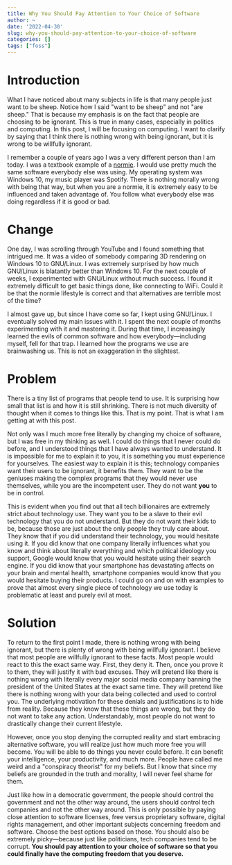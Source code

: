 ```yaml
---
title: Why You Should Pay Attention to Your Choice of Software
author: ~
date: '2022-04-30'
slug: why-you-should-pay-attention-to-your-choice-of-software
categories: []
tags: ["foss"]
---
```


# Introduction

What I have noticed about many subjects in life is that many people just want to be sheep.
Notice how I said "want to be sheep" and not "are sheep."
That is because my emphasis is on the fact that people are choosing to be ignorant.
This is true in many cases, especially in politics and computing.
In this post, I will be focusing on computing.
I want to clarify by saying that I think there is nothing wrong with being ignorant, but it is wrong to be willfully ignorant.

I remember a couple of years ago I was a very different person than I am today.
I was a textbook example of a [normie](https://www.urbandictionary.com/define.php?term=Normie).
I would use pretty much the same software everybody else was using.
My operating system was Windows 10, my music player was Spotify.
There is nothing morally wrong with being that way, but when you are a normie, it is extremely easy to be influenced and taken advantage of.
You follow what everybody else was doing regardless if it is good or bad.

# Change

One day, I was scrolling through YouTube and I found something that intrigued me.
It was a video of somebody comparing 3D rendering on Windows 10 to GNU/Linux.
I was extremely surprised by how much GNU/Linux is blatantly better than Windows 10.
For the next couple of weeks, I experimented with GNU/Linux without much success.
I found it extremely difficult to get basic things done, like connecting to WiFi.
Could it be that the normie lifestyle is correct and that alternatives are terrible most of the time?

I almost gave up, but since I have come so far, I kept using GNU/Linux.
I eventually solved my main issues with it.
I spent the next couple of months experimenting with it and mastering it.
During that time, I increasingly learned the evils of common software and how everybody—including myself, fell for that trap.
I learned how the programs we use are brainwashing us.
This is not an exaggeration in the slightest.

# Problem

There is a tiny list of programs that people tend to use.
It is surprising how small that list is and how it is still shrinking.
There is not much diversity of thought when it comes to things like this.
That is my point.
That is what I am getting at with this post.

Not only was I much more free literally by changing my choice of software, but I was free in my thinking as well.
I could do things that I never could do before, and I understood things that I have always wanted to understand.
It is impossible for me to explain it to you, it is something you must experience for yourselves.
The easiest way to explain it is this; technology companies want their users to be ignorant, it benefits them.
They want to be the geniuses making the complex programs that they would never use themselves, while you are the incompetent user.
They do not want **you** to be in control.

This is evident when you find out that all tech billionaires are extremely strict about technology use.
They want you to be a slave to their evil technology that you do not understand.
But they do not want their kids to be, because those are just about the only people they truly care about.
They know that if you did understand their technology, you would hesitate using it.
If you did know that one company literally influences what you know and think about literally everything and which political ideology you support, Google would know that you would hesitate using their search engine.
If you did know that your smartphone has devastating affects on your brain and mental health, smartphone companies would know that you would hesitate buying their products.
I could go on and on with examples to prove that almost every single piece of technology we use today is problematic at least and purely evil at most.


# Solution
To return to the first point I made, there is nothing wrong with being ignorant, but there is plenty of wrong with being willfully ignorant.
I believe that most people are willfully ignorant to these facts.
Most people would react to this the exact same way.
First, they deny it.
Then, once you prove it to them, they will justify it with bad excuses.
They will pretend like there is nothing wrong with literally every major social media company banning the president of the United States at the exact same time.
They will pretend like there is nothing wrong with your data being collected and used to control you.
The underlying motivation for these denials and justifications is to hide from reality.
Because they know that these things are wrong, but they do not want to take any action.
Understandably, most people do not want to drastically change their current lifestyle.

However, once you stop denying the corrupted reality and start embracing alternative software, you will realize just how much more free you will become.
You will be able to do things you never could before.
It can benefit your intelligence, your productivity, and much more.
People have called me weird and a "conspiracy theorist" for my beliefs.
But I know that since my beliefs are grounded in the truth and morality, I will never feel shame for them.

Just like how in a democratic government, the people should control the government and not the other way around, the users should control tech companies and not the other way around.
This is only possible by paying close attention to software licenses, free versus proprietary software, digital rights management, and other important subjects concerning freedom and software.
Choose the best options based on those.
You should also be extremely picky—because just like politicians, tech companies tend to be corrupt.
**You should pay attention to your choice of software so that you could finally have the computing freedom that you deserve.**
